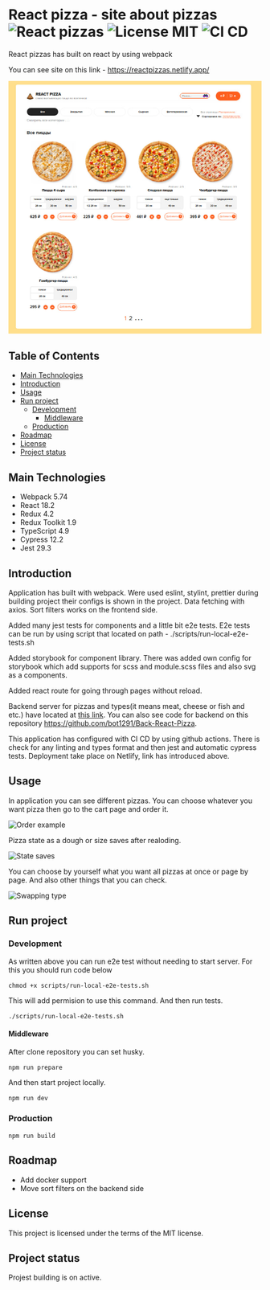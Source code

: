 # React pizza - site about pizzas ![React pizzas](https://badgen.net/badge/React/pizzas/orange?icon=label) ![License MIT](https://badgen.net/badge/License/MIT/black) ![CI CD](https://badgen.net/badge/Github/Actions/black?icon=github) 
 
React pizzas has built on react by using webpack

You can see site on this link - https://reactpizzas.netlify.app/

![Alt-текст](./photo_2023-01-06_18-12-23.jpg)


## Table of Contents

+ [Main Technologies](#Main-Technologies) 
+ [Introduction](#Introduction)
+ [Usage](#Usage)
+ [Run project](#Run-project)
  + [Development](#Development)
    + [Middleware](#Middleware)
  + [Production](#Production)
+ [Roadmap](#Roadmap)
+ [License](#License) 
+ [Project status](#Project-status) 


## Main Technologies 

+ Webpack 5.74
+ React 18.2
+ Redux 4.2
+ Redux Toolkit 1.9
+ TypeScript 4.9
+ Cypress 12.2
+ Jest 29.3


## Introduction

Application has built with webpack. Were used eslint, stylint, prettier during building project their configs is shown in the project. Data fetching with axios. Sort filters works on the frontend side.

Added many jest tests for components and a little bit e2e tests. E2e tests can be run by using script that located on path - ./scripts/run-local-e2e-tests.sh

Added storybook for component library. There was added own config for storybook which add supports for scss and module.scss files and also svg as a components.

Added react route for going through pages without reload.

Backend server for pizzas and types(it means meat, cheese or fish and etc.) have located at [this link](https://reactpizzas.ru:5000/). You can also see code for backend on this repository https://github.com/bot1291/Back-React-Pizza. 

This application has configured with CI CD by using github actions. There is check for any linting and types format and then jest and automatic cypress tests. Deployment take place on Netlify, link has introduced above.


## Usage

In application you can see different pizzas. You can choose whatever you want pizza then go to the cart page and order it.

![Order example](https://media1.giphy.com/media/Q1TiP2OdpRu8Mz71oR/giphy.gif?cid=790b7611185bd9d37c0878c597756f0c970c59c0c2ee1920&rid=giphy.gif&ct=g) 


Pizza state as a dough or size saves after realoding. 

![State saves](https://media3.giphy.com/media/DLnKQxo3u2GSJemyTS/giphy.gif?cid=790b7611dc9ddba35a01c2c581951a26b4641cff2f487eef&rid=giphy.gif&ct=g) 

You can choose by yourself what you want all pizzas at once or page by page. And also other things that you can check.

![Swapping type](https://media4.giphy.com/media/2cpwZVl4vmFMrp3kim/giphy.gif?cid=790b761158ae7204bc4b3db2cc864b13abeba8c2b6378896&rid=giphy.gif&ct=g) 


## Run project


### Development 

As written above you can run e2e test without needing to start server. For this you should run code below

```
chmod +x scripts/run-local-e2e-tests.sh
```

This will add permision to use this command. And then run tests.

```
./scripts/run-local-e2e-tests.sh
```

#### Middleware

After clone repository you can set husky.
 
```
npm run prepare
```

And then start project locally.

```
npm run dev
```


### Production 

```
npm run build
```

## Roadmap

+ Add docker support
+ Move sort filters on the backend side


## License

This project is licensed under the terms of the MIT license.


## Project status

Projest building is on active.
